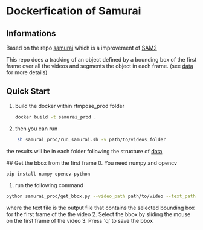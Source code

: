 # Dockerfication of Samurai

## Informations
Based on the repo [samurai](https://github.com/yangchris11/samurai) which is a improvement of [SAM2](https://github.com/facebookresearch/sam2)


This repo does a tracking of an object defined by a bounding box of the first frame over all the videos and segments the object in each frame. (see [data](format.md) for more details)


## Quick Start
1. build the docker within rtmpose_prod folder
    ```bash
    docker build -t samurai_prod .
    ```

2. then you can run 
```bash
    sh samurai_prod/run_samurai.sh -v path/to/videos_folder
```
the results will be in each folder following the structure of [data](format.md)


## Get the bbox from the first frame
0. You need numpy and opencv
```bash
pip install numpy opencv-python
```
1. run the following command
```bash
python samurai_prod/get_bbox.py --video_path path/to/video --text_path path/to/text_file
```
where the text file is the output file that contains the selected bounding box for the first frame of the the video
2. Select the bbox by sliding the mouse on the first frame of the video
3. Press 'q' to save the bbox